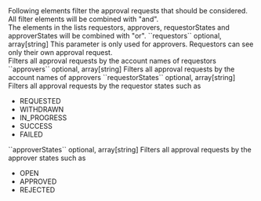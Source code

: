 <tr><td></td>
<td colspan="4">
Following elements filter the approval requests that should be considered.<br/>
All filter elements will be combined with "and".<br/>
The elements in the lists requestors, approvers, requestorStates and approverStates will be combined with "or".
</td>
</tr>

<tr><td>``requestors``</td>
<td>optional, array[string]</td>
<td>This parameter is only used for approvers. Requestors can see only their own approval request.<br/>
Filters all approval requests by the account names of requestors</td>
<td></td>
<td></td></tr>

<tr><td>``approvers``</td>
<td>optional, array[string]</td>
<td>Filters all approval requests by the account names of approvers</td>
<td></td>
<td></td></tr>

<tr><td>``requestorStates``</td>
<td>optional, array[string]</td>
<td>Filters all approval requests by the requestor states such as
<ul>
    <li>REQUESTED</li>
    <li>WITHDRAWN</li>
    <li>IN_PROGRESS</li>
    <li>SUCCESS</li>
    <li>FAILED</li>
</ul>
</td>
<td></td>
<td></td></tr>

<tr><td>``approverStates``</td>
<td>optional, array[string]</td>
<td>Filters all approval requests by the approver states such as
<ul>
    <li>OPEN</li>
    <li>APPROVED</li>
    <li>REJECTED</li>
</ul>
</td>
<td></td>
<td></td></tr>
 